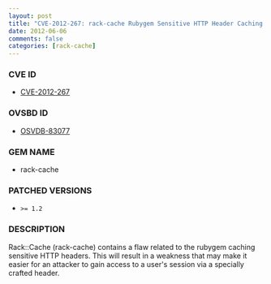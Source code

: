 ```yaml
---
layout: post
title: "CVE-2012-267: rack-cache Rubygem Sensitive HTTP Header Caching Weakness"
date: 2012-06-06
comments: false
categories: [rack-cache]
---
```



### CVE ID

* [CVE-2012-267](http://osvdb.org/83077)



### OVSBD ID

* [OSVDB-83077](http://osvdb.org/83077)


### GEM NAME

* rack-cache


### PATCHED VERSIONS


* `>= 1.2`


### DESCRIPTION

Rack::Cache (rack-cache) contains a flaw related to the rubygem caching
sensitive HTTP headers. This will result in a weakness that may make it
easier for an attacker to gain access to a user's session via a specially
crafted header.

